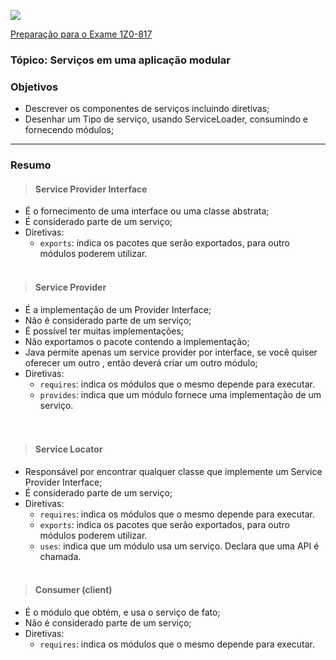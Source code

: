 ![](https://github.com/ocpjp-study/local-variable-inference/blob/main/ocpjp.png)

[Preparação para o Exame 1Z0-817](https://education.oracle.com/pt_BR/upgrade-ocp-java-6-7-8-to-java-se-11-developer/pexam_1Z0-817)

### Tópico: Serviços em uma aplicação modular
### Objetivos
- Descrever os componentes de serviços incluindo diretivas;
- Desenhar um Tipo de serviço, usando ServiceLoader, consumindo e fornecendo módulos;

<hr>

### Resumo

> #### Service Provider Interface
  - É o fornecimento de uma interface ou uma classe abstrata;
  - É considerado parte de um serviço;
  - Diretivas:
    - `exports`: indica os pacotes que serão exportados, para outro módulos poderem utilizar. 
   <br/><br/>
    
> #### Service Provider 
- É a implementação de um Provider Interface;
- Não é considerado parte de um serviço;
- É possível ter muitas implementações;
- Não exportamos o pacote contendo a implementação;
- Java permite apenas um service provider por interface, se você quiser oferecer um outro , então deverá criar um outro módulo;
- Diretivas: 
  - `requires`: indica os módulos que o mesmo depende para executar.
  - `provides`: indica que um módulo fornece uma implementação de um serviço.  
  <br/><br/>
  
> #### Service Locator
  - Responsável por encontrar qualquer classe que implemente um Service Provider Interface;
  - É considerado parte de um serviço;
  - Diretivas:
    - `requires`: indica os módulos que o mesmo depende para executar.
    - `exports`: indica os pacotes que serão exportados, para outro módulos poderem utilizar.
    - `uses`: indica que um módulo usa um serviço. Declara que uma API é chamada.
  <br/><br/>
  
> #### Consumer (client)
  - É o módulo que obtém, e usa o serviço de fato;
  - Não é considerado parte de um serviço;
  - Diretivas:
    - `requires`: indica os módulos que o mesmo depende para executar.
